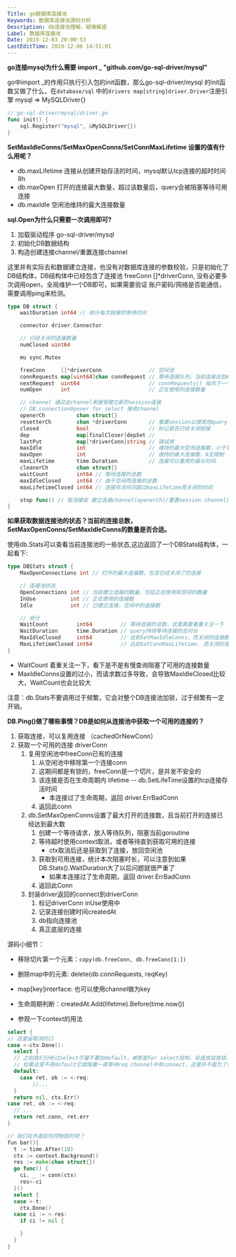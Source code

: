 ```yaml
---
Title: go数据库连接池
Keywords: 数据库连接池源码分析
Description: db连接池理解，疑难解惑
Label: 数据库连接池
Date: 2019-12-03 20:00:53
LastEditTime: 2019-12-06 14:51:01
---
```


**go连接mysql为什么需要 import _ "github.com/go-sql-driver/mysql"**

go中import _的作用只执行引入包的init函数，那么go-sql-driver/mysql 的init函数又做了什么，在`database/sql` 中的`drivers map[string]driver.Driver`注册引擎 mysql => MySQLDriver{}

```go
// go-sql-driver/mysql/driver.go
func init() {
	sql.Register("mysql", &MySQLDriver{})
}
```


**SetMaxIdleConns/SetMaxOpenConns/SetConnMaxLifetime 设置的值有什么用呢？**

- db.maxLifetime 连接从创建开始存活的时间，mysql默认tcp连接的超时时间 8h
- db.maxOpen 打开的连接最大数量，超过该数量后，query会被阻塞等待可用连接
- db.maxIdle 空闲池维持的最大连接数量

**sql.Open为什么只需要一次调用即可?**

1. 加载驱动程序 go-sql-driver/mysql
2. 初始化DB数据结构
3. 构造创建连接channel/重置连接channel

这里并有实际去和数据建立连接，也没有对数据库连接的参数校验，只是初始化了DB结构体，DB结构体中已经包含了连接池 freeConn []*driverConn, 没有必要多次调用open，全局维护一个DB即可，如果需要验证 账户密码/网络是否能通信，需要调用ping来检测。

```go
type DB struct {
	waitDuration int64 // 统计每次链接的等待时间

	connector driver.Connector

	// 已经关闭的连接数量
	numClosed uint64

	mu sync.Mutex

	freeConn     []*driverConn               // 空闲池
	connRequests map[uint64]chan connRequest // 等待连接队列，当前连接达到maxOpen时，就无法不在创建连接，创建一个请求的channel入队列并等待并阻塞当前goroutine
	nextRequest  uint64                      // connRequests[] 指向下一个坑位
	numOpen      int                         // 正在使用的连接数量

	// channel 通过此channel来接受建立新的session连接
	// DB.connectionOpener for select 接收channel
	openerCh          chan struct{}
	resetterCh        chan *driverConn       // 重置session以便其他query复用当前session
	closed            bool                   // 标记是否已经关闭链接
	dep               map[finalCloser]depSet //
	lastPut           map[*driverConn]string // 调试用
	maxIdle           int                    // 维持的最大空闲连接数，小于等于0使用defaultMaxIdleConns（2)
	maxOpen           int                    // 维持的最大连接数，0无限制
	maxLifetime       time.Duration          // 连接可以重用的最长时间
	cleanerCh         chan struct{}
	waitCount         int64 // 等待连接的总数
	maxIdleClosed     int64 // 由于空闲而连接的总数
	maxLifetimeClosed int64 // 连接存活时间超过maxLifetime而关闭的时间

	stop func() // 取消接收 建立连接channel(openerCh)/重置session channel(resetterCh)
}
```



**如果获取数据连接池的状态？当前的连接总数，SetMaxOpenConns/SetMaxIdleConns的数量是否合适。**

使用db.Stats可以查看当前连接池的一些状态,这边返回了一个DBStats结构体，一起看下:

```go
type DBStats struct {
	MaxOpenConnections int // 打开的最大连接数，包含已经关闭了的连接

	// 连接池状态
	OpenConnections int // 当前建立连接的数量，包括正在使用和空闲的数量
	InUse           int // 正在使用的连接数
	Idle            int // 已建立连接，空闲中的连接数

	// 统计
	WaitCount         int64         // 等待连接的总数，这里需要着重关注一下
	WaitDuration      time.Duration // query持续等待连接的总时长
	MaxIdleClosed     int64         // 达到SetMaxIdleConns，而关闭的连接数量
	MaxLifetimeClosed int64         // 达到SetConnMaxLifetime. 而关闭的连接数量
}
```

- WaitCount  着重关注一下，看下是不是有慢查询阻塞了可用的连接数量
- MaxIdleConns设置的过小，而请求数过多导致，会导致MaxIdleClosed比较大，WaitCount也会比较大

注意：db.Stats不要调用过于频繁，它会对整个DB连接池加锁，过于频繁有一定开销。



**DB.Ping()做了哪些事情？DB是如何从连接池中获取一个可用的连接的？**

1. 获取连接，可以复用连接 （cachedOrNewConn）
2. 获取一个可用的连接 driverConn
   1. 复用空闲池中freeConn已有的连接
      1. 从空闲池中移除第一个连接conn
      2. 这期间都是有锁的，freeConn是一个切片，是并发不安全的
      3. 该连接是否在生命周期内 lifetime -- db.SetLifeTime设置的tcp连接存活时间
         - 本连接过了生命周期，返回 driver.ErrBadConn
      4. 返回此conn
   2. db.SetMaxOpenConns设置了最大打开的连接数，且当前打开的连接已经达到最大数
      1. 创建一个等待请求，放入等待队列，阻塞当前goroutine
      2. 等待超时使用context取消，或者等待直到获取可用的连接
         - ctx取消后还是获取到了连接，放回空闲池
      3. 获取到可用连接，统计本次阻塞时长，可以注意到如果DB.Stats().WaitDuration大了以后问题就很严重了
         - 如果本连接过了生命周期，返回 driver.ErrBadConn
      4. 返回此Conn
   3. 封装driver返回的connect到driverConn
      1. 标记driverConn inUse使用中
      2. 记录连接创建时间createdAt
      3. db指向连接池
      4. 真正底层的连接

源码小细节：

- 移除切片第一个元素：`copy(db.freeConn, db.freeConn[1:])`
- 删除map中的元素:  delete(db.connRequests, reqKey)
- map[key]interface: 也可以使用channel做为key
- 生命周期判断：createdAt.Add(lifetime).Before(time.now()) 

- 参观一下context的用法

```go
select {
// 这里留取消的口
case <-ctx.Done():
  select {
  // 之前我们分析过select尽量不要加default，单那是for select结构，会造成自旋锁，长期占用M不释放
  // 如果这里不用default它就阻塞一直等待req channel中有connect，这里并不是为了等待，只是为了清理一下channel的connect，防止孤儿connect
  default:
	case ret, ok := <-req:
		//...
  }
  return nil, ctx.Err()
case ret, ok := <-req:
  // ...
  return ret.conn, ret.err
}

// 我们在外面如何控制超时呢？
fun bar(){
  t := time.After(10)
  ctx := context.Background()
  res := make(chan struct{})
  go func() {
    ci, _ := conn(ctx)
    res<-ci
  }()
  select {
  case <-t:
    ctx.Done()
  case ci := <-res:
    if ci != nil {

    }
  }
}
```

